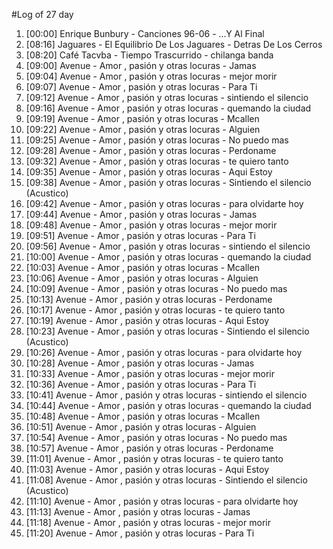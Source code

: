 #Log of 27 day

1. [00:00] Enrique Bunbury - Canciones 96-06 - ...Y Al Final
1. [08:16] Jaguares - El Equilibrio De Los Jaguares - Detras De Los Cerros
1. [08:20] Café Tacvba - Tiempo Trascurrido - chilanga banda
1. [09:00] Avenue - Amor , pasión y otras locuras - Jamas
1. [09:04] Avenue - Amor , pasión y otras locuras - mejor morir
1. [09:07] Avenue - Amor , pasión y otras locuras - Para Ti
1. [09:12] Avenue - Amor , pasión y otras locuras - sintiendo el silencio
1. [09:16] Avenue - Amor , pasión y otras locuras - quemando la ciudad
1. [09:19] Avenue - Amor , pasión y otras locuras - Mcallen
1. [09:22] Avenue - Amor , pasión y otras locuras - Alguien
1. [09:25] Avenue - Amor , pasión y otras locuras - No puedo mas
1. [09:28] Avenue - Amor , pasión y otras locuras - Perdoname
1. [09:32] Avenue - Amor , pasión y otras locuras - te quiero tanto
1. [09:35] Avenue - Amor , pasión y otras locuras - Aqui Estoy
1. [09:38] Avenue - Amor , pasión y otras locuras - Sintiendo el silencio (Acustico)
1. [09:42] Avenue - Amor , pasión y otras locuras - para olvidarte hoy
1. [09:44] Avenue - Amor , pasión y otras locuras - Jamas
1. [09:48] Avenue - Amor , pasión y otras locuras - mejor morir
1. [09:51] Avenue - Amor , pasión y otras locuras - Para Ti
1. [09:56] Avenue - Amor , pasión y otras locuras - sintiendo el silencio
1. [10:00] Avenue - Amor , pasión y otras locuras - quemando la ciudad
1. [10:03] Avenue - Amor , pasión y otras locuras - Mcallen
1. [10:06] Avenue - Amor , pasión y otras locuras - Alguien
1. [10:09] Avenue - Amor , pasión y otras locuras - No puedo mas
1. [10:13] Avenue - Amor , pasión y otras locuras - Perdoname
1. [10:17] Avenue - Amor , pasión y otras locuras - te quiero tanto
1. [10:19] Avenue - Amor , pasión y otras locuras - Aqui Estoy
1. [10:23] Avenue - Amor , pasión y otras locuras - Sintiendo el silencio (Acustico)
1. [10:26] Avenue - Amor , pasión y otras locuras - para olvidarte hoy
1. [10:28] Avenue - Amor , pasión y otras locuras - Jamas
1. [10:33] Avenue - Amor , pasión y otras locuras - mejor morir
1. [10:36] Avenue - Amor , pasión y otras locuras - Para Ti
1. [10:41] Avenue - Amor , pasión y otras locuras - sintiendo el silencio
1. [10:44] Avenue - Amor , pasión y otras locuras - quemando la ciudad
1. [10:48] Avenue - Amor , pasión y otras locuras - Mcallen
1. [10:51] Avenue - Amor , pasión y otras locuras - Alguien
1. [10:54] Avenue - Amor , pasión y otras locuras - No puedo mas
1. [10:57] Avenue - Amor , pasión y otras locuras - Perdoname
1. [11:01] Avenue - Amor , pasión y otras locuras - te quiero tanto
1. [11:03] Avenue - Amor , pasión y otras locuras - Aqui Estoy
1. [11:08] Avenue - Amor , pasión y otras locuras - Sintiendo el silencio (Acustico)
1. [11:10] Avenue - Amor , pasión y otras locuras - para olvidarte hoy
1. [11:13] Avenue - Amor , pasión y otras locuras - Jamas
1. [11:18] Avenue - Amor , pasión y otras locuras - mejor morir
1. [11:20] Avenue - Amor , pasión y otras locuras - Para Ti
